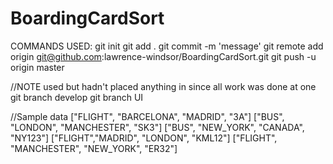 BoardingCardSort
================

COMMANDS USED:
git init
git add .
git commit -m 'message'
git remote add origin git@github.com:lawrence-windsor/BoardingCardSort.git
git push -u origin master

//NOTE used but hadn't placed anything in since all work was done at one
git branch develop
git branch UI


//Sample data
["FLIGHT", "BARCELONA", "MADRID", "3A"]
["BUS", "LONDON", "MANCHESTER", "SK3"]
["BUS", "NEW_YORK", "CANADA", "NY123"]
["FLIGHT","MADRID", "LONDON", "KML12"]
["FLIGHT", "MANCHESTER", "NEW_YORK", "ER32"]